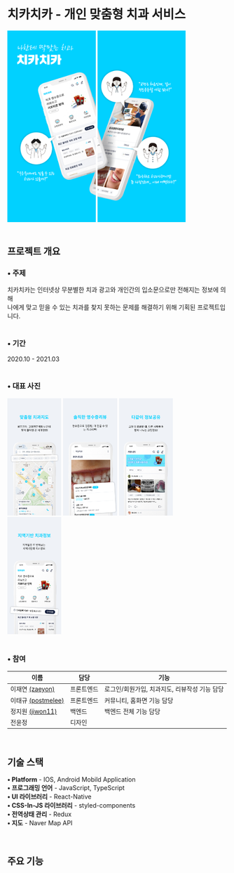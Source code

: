 # 치카치카 - 개인 맞춤형 치과 서비스
<div align="left">
<img width="40%" src="./src/Assets/Images/pages/소개.jpg"/>
<img width="40%" src="./src/Assets/Images/pages/소개2.jpg"/>
</div>
</br>

## 프로젝트 개요
### • 주제
치카치카는 인터넷상 무분별한 치과 광고와 개인간의 입소문으로만 전해지는 정보에 의해 </br>
나에게 맞고 믿을 수 있는 치과를 찾지 못하는 문제를 해결하기 위해 기획된 프로젝트입니다.</br>
</br>
### • 기간
2020.10 - 2021.03
</br>
</br>

### • 대표 사진
<div>
<img width="24.5%" src="./src/Assets/Images/pages/맞춤형치과지도.jpg"/>
<img width="24.5%" src="./src/Assets/Images/pages/영수증리뷰.jpg"/>
<img width="24.5%" src="./src/Assets/Images/pages/정보공유.jpg"/>
<img width="24.5%" src="./src/Assets/Images/pages/지역기반치과정보.jpg"/>
</div>
</br>

### • 참여
|이름|담당|기능|
|----|---|---|
|이재연 [(zaeyon)](github.com/zaeyon)|프론트엔드|로그인/회원가입, 치과지도, 리뷰작성 기능 담당|
|이태규 [(postmelee)](github.com/postmelee)|프론트엔드|커뮤니티, 홈화면 기능 담당|
|정지원 [(jiwon11)](https://github.com/jiwon11)|백엔드|백엔드 전체 기능 담당|
|전윤정|디자인||
<br/>

## 기술 스택

<b>• Platform</b> - IOS, Android Mobild Application </br>
<b>• 프로그래밍 언어</b> - JavaScript, TypeScript </br>
<b>• UI 라이브러리</b> - React-Native </br>
<b>• CSS-In-JS 라이브러리</b> - styled-components </br>
<b>• 전역상태 관리</b> - Redux </br>
<b>• 지도</b> - Naver Map API

<br/>

## 주요 기능
### 
